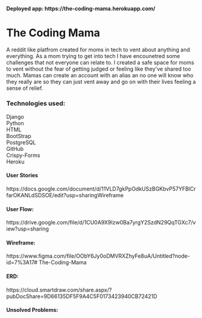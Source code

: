 <h4>Deployed app:</4>
https://the-coding-mama.herokuapp.com/

<h1>The Coding Mama </h1>
A reddit like platfrom created for moms in tech to vent about anything and everything. 
As a mom trying to get into tech I have encounetred some challenges that not everyone can relate to. 
I created a safe space for moms to vent without the fear of getting judged or feeling like they've shared too much.
Mamas can create an account with an alias an no one will know who they really are so they can just vent away and go on with their lives feeling a sense of relief.

<h3>Technologies used:</h3>
Django <br>
Python<br>
HTML<br>
BootStrap<br>
PostgreSQL<br>
GitHub<br>
Crispy-Forms<br>
Heroku

<h4>User Stories</h4> https://docs.google.com/document/d/11VLD7gkPpOdkUSzBGKbvP57YFBlCrfarOKANLdSDSOE/edit?usp=sharingWireframe
<h4>User Flow:</h4> https://drive.google.com/file/d/1CU0A9X9Izw0Ba7yrgY2SzdN29QqTGXc7/view?usp=sharing
<h4>Wireframe:</h4> https://www.figma.com/file/OObY6Jy0oDMVRXZhyFe8uA/Untitled?node-id=7%3A17# The-Coding-Mama
<h4>ERD:</h4> https://cloud.smartdraw.com/share.aspx/?pubDocShare=9D66135DF5F9A4C5F0173423940CB72421D

<h4>Unsolved Problems:</h4
I am not very happy with the layout and css of my app, I used bootstrap beacuse I did not think I was going to have enough time to style my app. 
I do plan on starting from scratch without bootsrap once I complete my course at GA.

